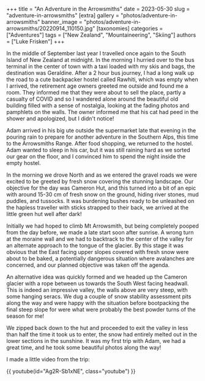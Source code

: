 +++
title = "An Adventure in the Arrowsmiths"
date = 2023-05-30
slug = "adventure-in-arrowsmiths"
[extra]
gallery = "photos/adventure-in-arrowsmiths"
banner_image = "photos/adventure-in-arrowsmiths/20220914_110150.jpg"
[taxonomies]
categories = ["Adventures"]
tags = ["New Zealand", "Mountaineering", "Skiing"]
authors = ["Luke Frisken"]
+++

In the middle of September last year I travelled once again to the South Island of New Zealand at midnight. In the morning I hurried over to the bus terminal in the center of town with a taxi loaded with my skis and bags, the destination was Geraldine. After a 2 hour bus journey, I had a long walk up the road to a cute backpacker hostel called Rawhiti, which was empty when I arrived, the retirement age owners greeted me outside and found me a room. They informed me that they were about to sell the place, partly a casualty of COVID and so I wandered alone around the beautiful old building filled with a sense of nostalgia, looking at the fading photos and pamphlets on the walls. The owner informed me that his cat had peed in the shower and apologized, but I didn't notice!

Adam arrived in his big ute outside the supermarket late that evening in the pouring rain to prepare for another adventure in the Southern Alps, this time to the Arrowsmiths Range. After food shopping, we returned to the hostel. Adam wanted to sleep in his car, but it was still raining hard as we sorted our gear on the floor, and I convinced him to spend the night inside the empty hostel.

In the morning we drove North and as we entered the gravel roads we were excited to be greeted by fresh snow covering the stunning landscape. Our objective for the day was Cameron Hut, and this turned into a bit of an epic with around 15-30 cm of fresh snow on the ground, hiding river stones, mud puddles, and tussocks. It was burdening bushes ready to be unleashed on the hapless traveller with sticks strapped to their back, we arrived at the little green hut well after dark!

Initially we had hoped to climb Mt Arrowsmith, but being completely pooped from the day before, we made a late start soon after sunrise. A wrong turn at the moraine wall and we had to backtrack to the center of the valley for an alternate approach to the tongue of the glacier. By this stage it was obvious that the East facing upper slopes covered with fresh snow were about to be baked, a potentially dangerous situation where avalanches are concerned, and our planned objective was taken off the agenda.

An alternative idea was quickly formed and we headed up the Cameron glacier with a rope between us towards the South West facing headwall. This is indeed an impressive valley,  the walls above are very steep, with some hanging seracs. We dug a couple of snow stability assessment pits along the way and were happy with the situation before bootpacking the final steep slope for were what were probably the best powder turns of the season for me!

We zipped back down to the hut and proceeded to exit the valley in less than half the time it took us to enter, the snow had entirely melted out in the lower sections in the sunshine. It was my first trip with Adam, we had a great time, and he took some beautiful photos along the way!

I made a little video from the trip:

{{ youtube(id="Ag2R-Sb1xNE", class="youtube") }}



